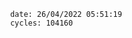 

                date: 26/04/2022 05:51:19
                cycles: 104160

                         